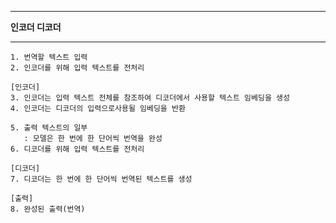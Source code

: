 
---
**인코더 디코더**

---

```
1. 번역할 텍스트 입력
2. 인코더를 위해 입력 텍스트를 전처리
```

```
[인코더]
3. 인코더는 입력 텍스트 전체를 참조하여 디코더에서 사용할 텍스트 임베딩을 생성
4. 인코더는 디코더의 입력으로사용될 임베딩을 반환
```

```
5. 출력 텍스트의 일부
   : 모델은 한 번에 한 단어씩 번역을 완성
6. 디코더를 위해 입력 텍스트를 전처리
```

```
[디코더]
7. 디코더는 한 번에 한 단어씩 번역된 텍스트를 생성
```

```
[출력]
8. 완성된 출력(번역)
```

   

